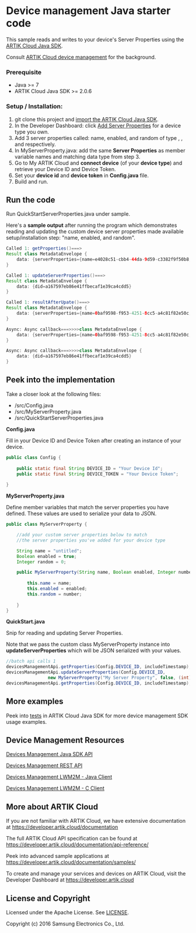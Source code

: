 # Device management Java starter code

This sample reads and writes to your device's Server Properties using the [ARTIK Cloud Java SDK](https://github.com/artikcloud/artikcloud-java).

Consult [ARTIK Cloud device management](https://developer.artik.cloud/documentation/advanced-features/device-management.html) for the background.

### Prerequisite
* Java >= 7
* ARTIK Cloud Java SDK  >= 2.0.6

### Setup / Installation:

1. git clone this project and [import the ARTIK Cloud Java SDK](https://github.com/artikcloud/artikcloud-java).
2. In the Developer Dashboard: click [Add Server Properties](https://developer.artik.cloud/documentation/advanced-features/device-management.html#create-server-properties) for a device type you own.
3. Add 3 server properties called: name, enabled, and random of type <String>, <Boolean>, and <Integer> respectively.
4. In MyServerProperty.java: add the same **Server Properties** as member variable names and matching data type from step 3.
5. Go to My ARTIK Cloud and **connect device** (of your **device type**) and retrieve your Device ID and Device Token.
6. Set your **device id** and **device token** in **Config.java** file.
7. Build and run.

## Run the code

Run QuickStartServerProperties.java under sample.

Here's a **sample output** after running the program which demonstrates reading and updating the custom device server properties made available setup/installation step: "name, enabled, and random".

```java
Called 1: getProperties()===>
Result class MetadataEnvelope {
    data: {serverProperties={name=e4028c51-cbb4-44da-9d59-c3382f9f50b8, enabled=false, random=73.0}, systemProperties={did=a167597eb86e41ffbecaf1e39ca4cdd5, connection=null}, deviceProperties={}}
}

Called 1: updateServerProperties()===>
Result class MetadataEnvelope {
    data: {did=a167597eb86e41ffbecaf1e39ca4cdd5}
}

Called 1: resultAfterUpate()===>
Result class MetadataEnvelope {
    data: {serverProperties={name=0baf9598-f953-4251-8cc5-a4c81f82e50c, enabled=false, random=86.0}, systemProperties={did=a167597eb86e41ffbecaf1e39ca4cdd5, connection=null}, deviceProperties={}}
}

Async: Async callback===>>>>class MetadataEnvelope {
    data: {serverProperties={name=0baf9598-f953-4251-8cc5-a4c81f82e50c, enabled=false, random=86.0}, systemProperties={did=a167597eb86e41ffbecaf1e39ca4cdd5, connection=null}, deviceProperties={}}
}

Async: Async callback===>>>>class MetadataEnvelope {
    data: {did=a167597eb86e41ffbecaf1e39ca4cdd5}
}
```

## Peek into the implementation

Take a closer look at the following files:
* /src/Config.java
* /src/MyServerProperty.java
* /src/QuickStartServerProperties.java 

**Config.java**

Fill in your Device ID and Device Token after creating an instance of your device.

```java
public class Config {
	
	public static final String DEVICE_ID = "Your Device Id";
	public static final String DEVICE_TOKEN = "Your Device Token";
	
}

```

**MyServerProperty.java**

Define member variables that match the server properties you have defined.    These values are used to serialize your data to JSON.

```java
public class MyServerProperty {

	//add your custom server properties below to match
	//the server properties you've added for your device type

	String name = "untitled";
	Boolean enabled = true;
	Integer random = 0;

	public MyServerProperty(String name, Boolean enabled, Integer number) {
		
		this.name = name;
		this.enabled = enabled;
		this.random = number;
		
	}
}
```

**QuickStart.java**

Snip for reading and updating Server Properties.

Note that we pass the custom class MyServerProperty instance into **updateServerProperties** which will be JSON serialized with your values.

```java
//batch api calls 1
devicesManagementApi.getProperties(Config.DEVICE_ID, includeTimestamp);
devicesManagementApi.updateServerProperties(Config.DEVICE_ID, 
				new MyServerProperty("My Server Property", false, (int) Math.round(Math.random()*100)));
devicesManagementApi.getProperties(Config.DEVICE_ID, includeTimestamp);
```

## More examples

Peek into [tests](https://github.com/artikcloud/artikcloud-java/tree/master/src/test/java/cloud/artik/api) in ARTIK Cloud Java SDK for more device management SDK usage examples.

## Device Management Resources

[Devices Management Java SDK API](https://github.com/artikcloud/artikcloud-java/blob/master/docs/DevicesManagementApi.md) 

[Devices Management REST API](https://developer.artik.cloud/documentation/api-reference/rest-api.html#device-management)

[Devices Management LWM2M - Java Client](https://github.com/artikcloud/artikcloud-lwm2m-java)

[Devices Management LWM2M - C Client](https://github.com/artikcloud/artikcloud-lwm2m-c)


More about ARTIK Cloud
---------------------

If you are not familiar with ARTIK Cloud, we have extensive documentation at https://developer.artik.cloud/documentation

The full ARTIK Cloud API specification can be found at https://developer.artik.cloud/documentation/api-reference/

Peek into advanced sample applications at https://developer.artik.cloud/documentation/samples/

To create and manage your services and devices on ARTIK Cloud, visit the Developer Dashboard at https://developer.artik.cloud


License and Copyright
---------------------

Licensed under the Apache License. See [LICENSE](LICENSE).

Copyright (c) 2016 Samsung Electronics Co., Ltd.


